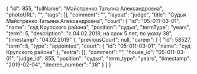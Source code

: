 {
    "id": 855,
    "fullName": "Майстренко Татьяна Александровна",
    "photoURL": "",
    "tags": [],
    "comment": "",
    "layout": "judge",
    "title": "Судья Майстренко Татьяна Александровна",
    "court": {
        "id": "05-011-03-01",
        "name": "суд Крупского района",
        "position": "судья",
        "termType": "years",
        "term": 5,
        "description": "c 04.02.2019, на срок 5 лет, по указу 38",
        "timestamp": "04.02.2019"
    },
    "previousCourt": null,
    "career": [
        {
            "id": 58527,
            "term": 5,
            "type": "appointed",
            "court": {
                "id": "05-011-03-01",
                "name": "суд Крупского района"
            },
            "extra": [],
            "comment": "",
            "house_id": "05-011-03-01",
            "judge_id": 855,
            "position": "судья",
            "term_type": "years",
            "timestamp": "2019-02-04",
            "decree_number": "38"
        }
    ]
}